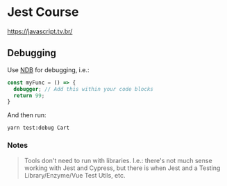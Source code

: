# Jest Course

https://javascript.tv.br/

## Debugging

Use [NDB](https://www.npmjs.com/package/ndb) for debugging, i.e.:

```js
const myFunc = () => {
  debugger; // Add this within your code blocks
  return 99;
}
```

And then run:

```
yarn test:debug Cart
```

### Notes

> Tools don't need to run with libraries. I.e.: there's not much sense working with Jest and Cypress, but there is when Jest and a Testing Library/Enzyme/Vue Test Utils, etc.
